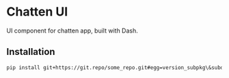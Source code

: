 # Chatten UI 

UI component for chatten app, built with Dash.

## Installation

```bash
pip install git+https://git.repo/some_repo.git#egg=version_subpkg\&subdirectory=repo